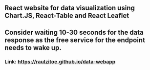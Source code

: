 ## React website for data visualization using Chart.JS, React-Table and React Leaflet

## Consider waiting 10-30 seconds for the data response as the free service for the endpoint needs to wake up.
### Link: https://raulzitoe.github.io/data-webapp
